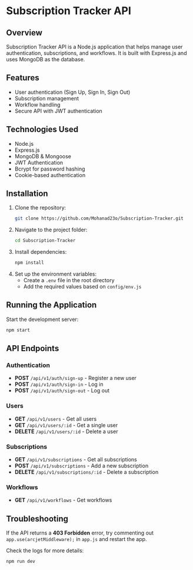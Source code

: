 # Subscription Tracker API

## Overview
Subscription Tracker API is a Node.js application that helps manage user authentication, subscriptions, and workflows. It is built with Express.js and uses MongoDB as the database.

## Features
- User authentication (Sign Up, Sign In, Sign Out)
- Subscription management
- Workflow handling
- Secure API with JWT authentication

## Technologies Used
- Node.js
- Express.js
- MongoDB & Mongoose
- JWT Authentication
- Bcrypt for password hashing
- Cookie-based authentication

## Installation

1. Clone the repository:
   ```sh
   git clone https://github.com/Mohanad23o/Subscription-Tracker.git
   ```
2. Navigate to the project folder:
   ```sh
   cd Subscription-Tracker
   ```
3. Install dependencies:
   ```sh
   npm install
   ```
4. Set up the environment variables:
   - Create a `.env` file in the root directory
   - Add the required values based on `config/env.js`

## Running the Application

Start the development server:
```sh
npm start
```

## API Endpoints

### Authentication
- **POST** `/api/v1/auth/sign-up` - Register a new user
- **POST** `/api/v1/auth/sign-in` - Log in
- **POST** `/api/v1/auth/sign-out` - Log out

### Users
- **GET** `/api/v1/users` - Get all users
- **GET** `/api/v1/users/:id` - Get a single user
- **DELETE** `/api/v1/users/:id` - Delete a user

### Subscriptions
- **GET** `/api/v1/subscriptions` - Get all subscriptions
- **POST** `/api/v1/subscriptions` - Add a new subscription
- **DELETE** `/api/v1/subscriptions/:id` - Delete a subscription

### Workflows
- **GET** `/api/v1/workflows` - Get workflows

## Troubleshooting

If the API returns a **403 Forbidden** error, try commenting out `app.use(arcjetMiddleware);` in `app.js` and restart the app.

Check the logs for more details:
```sh
npm run dev
```

